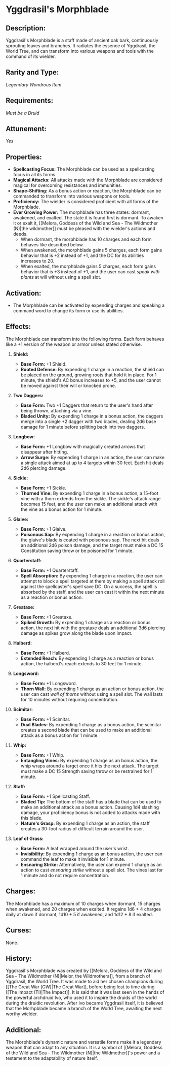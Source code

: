 # Yggdrasil's Morphblade

## Description:
Yggdrasil's Morphblade is a staff made of ancient oak bark, continuously sprouting leaves and branches. It radiates the essence of Yggdrasil, the World Tree, and can transform into various weapons and tools with the command of its wielder.

## Rarity and Type:
*Legendary Wondrous Item*

## Requirements:
*Must be a Druid*

## Attunement:
*Yes*

## Properties:
- **Spellcasting Focus:** The Morphblade can be used as a spellcasting focus in all its forms.
- **Magical Attacks:** All attacks made with the Morphblade are considered magical for overcoming resistances and immunities.
- **Shape-Shifting:** As a bonus action or reaction, the Morphblade can be commanded to transform into various weapons or tools.
- **Proficiency:** The wielder is considered proficient with all forms of the Morphblade.
- **Ever Growing Power:** The morphblade has three states: dormant, awakened, and exalted. The state it is found first is dormant. To awaken it or exalt it, [[Melora, Goddess of the Wild and Sea - The Wildmother (N)|the wildmother]] must be pleased with the wielder's actions and deeds.
   - When dormant, the morphblade has 10 charges and each form behaves like described below.
   - When awakened, the morphblade gains 5 charges, each form gains behavior that is +2 instead of +1, and the DC for its abilities increases to 20.
   - When exalted, the morphblade gains 5 charges, each form gains behavior that is +3 instead of +1, and the user can cast *speak with plants* at will without using a spell slot.

## Activation:
- The Morphblade can be activated by expending charges and speaking a command word to change its form or use its abilities.

## Effects:
The Morphblade can transform into the following forms. Each form behaves like a +1 version of the weapon or armor unless stated otherwise.

1. **Shield:**
   - **Base Form:** +1 Shield.
   - **Rooted Defense:** By expending 1 charge in a reaction, the shield can be placed on the ground, growing roots that hold it in place. For 1 minute, the shield's AC bonus increases to +5, and the user cannot be moved against their will or knocked prone.

2. **Two Daggers:**
   - **Base Form:** Two +1 Daggers that return to the user's hand after being thrown, attaching via a vine.
   - **Bladed Unity:** By expending 1 charge in a bonus action, the daggers merge into a single +2 dagger with two blades, dealing 2d6 base damage for 1 minute before splitting back into two daggers.

3. **Longbow:**
   - **Base Form:** +1 Longbow with magically created arrows that disappear after hitting.
   - **Arrow Surge:** By expending 1 charge in an action, the user can make a single attack aimed at up to 4 targets within 30 feet. Each hit deals 2d6 piercing damage.

4. **Sickle:**
   - **Base Form:** +1 Sickle.
   - **Thorned Vine:** By expending 1 charge in a bonus action, a 15-foot vine with a thorn extends from the sickle. The sickle's attack range becomes 15 feet, and the user can make an additional attack with the vine as a bonus action for 1 minute.

5. **Glaive:**
   - **Base Form:** +1 Glaive.
   - **Poisonous Sap:** By expending 1 charge in a reaction or bonus action, the glaive's blade is coated with poisonous sap. The next hit deals an additional 2d6 poison damage, and the target must make a DC 15 Constitution saving throw or be poisoned for 1 minute.

6. **Quarterstaff:**
   - **Base Form:** +1 Quarterstaff.
   - **Spell Absorption:** By expending 1 charge in a reaction, the user can attempt to block a spell targeted at them by making a spell attack roll against the spellcaster's spell save DC. On a success, the spell is absorbed by the staff, and the user can cast it within the next minute as a reaction or bonus action.

7. **Greataxe:**
   - **Base Form:** +1 Greataxe.
   - **Spiked Growth:** By expending 1 charge as a reaction or bonus action, the next hit with the greataxe deals an additional 3d6 piercing damage as spikes grow along the blade upon impact.

8. **Halberd:**
   - **Base Form:** +1 Halberd.
   - **Extended Reach:** By expending 1 charge as a reaction or bonus action, the halberd's reach extends to 30 feet for 1 minute.

9. **Longsword:**
   - **Base Form:** +1 Longsword.
   - **Thorn Wall:** By expending 1 charge as an action or bonus action, the user can cast *wall of thorns* without using a spell slot. The wall lasts for 10 minutes without requiring concentration.

10. **Scimitar:**
    - **Base Form:** +1 Scimitar.
    - **Dual Blades:** By expending 1 charge as a bonus action, the scimitar creates a second blade that can be used to make an additional attack as a bonus action for 1 minute.

11. **Whip:**
    - **Base Form:** +1 Whip.
    - **Entangling Vines:**  By expending 1 charge as an bonus action, the whip wraps around a target once it hits the next attack. The target must make a DC 15 Strength saving throw or be restrained for 1 minute.

12. **Staff:**
    - **Base Form:** +1 Spellcasting Staff.
    - **Bladed Tip:** The bottom of the staff has a blade that can be used to make an additional attack as a bonus action. Causing 1d4 slashing damage, your proficiency bonus is not added to attacks made with this blade.
    - **Nature's Grasp:** By expending 1 charge as an action, the staff creates a 30-foot radius of difficult terrain around the user.

13. **Leaf of Grass:**
    - **Base Form:** A leaf wrapped around the user's wrist.
    - **Invisibility:** By expending 1 charge as an bonus action, the user can command the leaf to make it invisible for 1 minute.
    - **Ensnaring Strike:** Alternatively, the user can expend 1 charge as an action to cast *ensnaring strike* without a spell slot. The vines last for 1 minute and do not require concentration.

## Charges:
The Morphblade has a maximum of 10 charges when dormant, 15 charges when awakened, and 20 charges when exalted. It regains 1d6 + 4 charges daily at dawn if dormant, 1d10 + 5 if awakened, and 1d12 + 8 if exalted.

## Curses:
None.

## History:
Yggdrasil's Morphblade was created by [[Melora, Goddess of the Wild and Sea - The Wildmother (N)|Melor, the Wildmothera]], from a branch of Yggdrasil, the World Tree. It was made to aid her chosen champions during [[The Great War (GW)|The Great War]], before being lost to time during [[The Impact (TI)|The Impact]]. It is said that it was last seen in the hands of the powerful archdruid Ivo, who used it to inspire the druids of the world during the druidic revolution. After Ivo became Yggdrasil itself, it is believed that the Morhpblade became a branch of the World Tree, awaiting the next worthy wielder.

## Additional:
The Morphblade's dynamic nature and versatile forms make it a legendary weapon that can adapt to any situation. It is a symbol of [[Melora, Goddess of the Wild and Sea - The Wildmother (N)|the Wildmother]]'s power and a testament to the adaptability of nature itself.